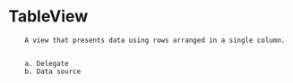 # TableView

        A view that presents data using rows arranged in a single column.
        
        
        a. Delegate
        b. Data source

